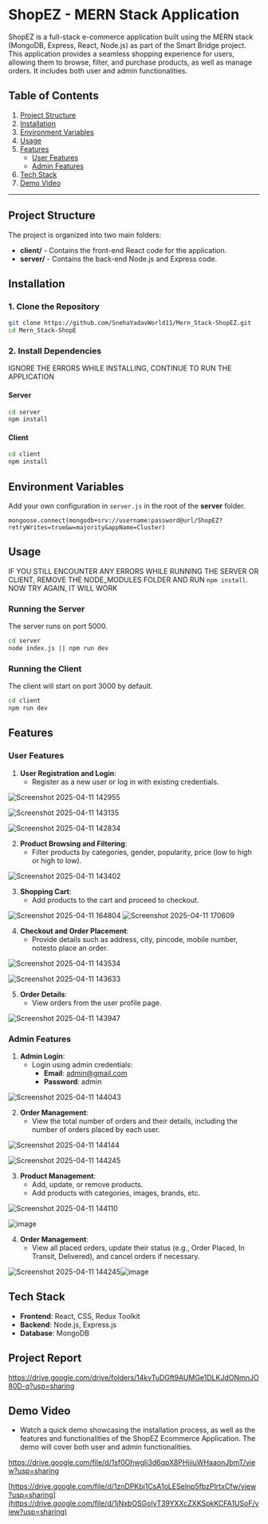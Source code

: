 # ShopEZ - MERN Stack Application

ShopEZ is a full-stack e-commerce application built using the MERN stack (MongoDB, Express, React, Node.js) as part of the Smart Bridge project. This application provides a seamless shopping experience for users, allowing them to browse, filter, and purchase products, as well as manage orders. It includes both user and admin functionalities.

## Table of Contents
1. [Project Structure](#project-structure)
2. [Installation](#installation)
3. [Environment Variables](#environment-variables)
4. [Usage](#usage)
5. [Features](#features)
   - [User Features](#user-features)
   - [Admin Features](#admin-features)
6. [Tech Stack](#tech-stack)
7. [Demo Video](#demo-video)

---

## Project Structure

The project is organized into two main folders:
- **client/** - Contains the front-end React code for the application.
- **server/** - Contains the back-end Node.js and Express code.

## Installation

### 1. Clone the Repository
``` bash
git clone https://github.com/SnehaYadavWorld11/Mern_Stack-ShopEZ.git
cd Mern_Stack-ShopE
```

### 2. Install Dependencies
IGNORE THE ERRORS WHILE INSTALLING, CONTINUE TO RUN THE APPLICATION
#### Server
``` bash
cd server
npm install
```

#### Client
``` bash
cd client
npm install
```

## Environment Variables

Add your own configuration in `server.js` in the root of the **server** folder. 
```
mongoose.connect(mongodb+srv://username:password@url/ShopEZ?retryWrites=true&w=majority&appName=Cluster)
```

## Usage
IF YOU STILL ENCOUNTER ANY ERRORS WHILE RUNNING THE SERVER OR CLIENT, REMOVE THE NODE_MODULES FOLDER AND RUN `npm install`. NOW TRY AGAIN, IT WILL WORK
### Running the Server
The server runs on port 5000.
``` bash
cd server
node index.js || npm run dev
```

### Running the Client
The client will start on port 3000 by default.
``` bash
cd client
npm run dev
```

## Features

### User Features
1. **User Registration and Login**:
   - Register as a new user or log in with existing credentials.
     
![Screenshot 2025-04-11 142955](https://github.com/user-attachments/assets/508ad3a0-6334-4e09-b2ba-b9338c30fd56)

![Screenshot 2025-04-11 143135](https://github.com/user-attachments/assets/adc9955b-619b-49eb-9b80-c19a0f006f3d)

![Screenshot 2025-04-11 142834](https://github.com/user-attachments/assets/2e4bfcdd-1343-45bc-9270-4f91321ec0e4)

2. **Product Browsing and Filtering**:
   - Filter products by categories, gender, popularity, price (low to high or high to low).
     
![Screenshot 2025-04-11 143402](https://github.com/user-attachments/assets/67dbaee7-13a6-48ee-ba5a-59ea050d6cd2)

3. **Shopping Cart**:
   - Add products to the cart and proceed to checkout.

![Screenshot 2025-04-11 164804](https://github.com/user-attachments/assets/85609028-bc6c-44ac-bcb2-465151a9ba5c)
![Screenshot 2025-04-11 170609](https://github.com/user-attachments/assets/136f11ff-c3bb-4dda-a278-861dd072d6de)

4. **Checkout and Order Placement**:
   - Provide details such as address, city, pincode, mobile number, notesto place an order.
     
![Screenshot 2025-04-11 143534](https://github.com/user-attachments/assets/a81295aa-db83-4cee-9596-78e293e220b6)

![Screenshot 2025-04-11 143633](https://github.com/user-attachments/assets/3b393591-da0a-43b3-b717-34533cfdf8de)

5. **Order Details**:
   - View orders from the user profile page.

![Screenshot 2025-04-11 143947](https://github.com/user-attachments/assets/abc996ef-efdb-4921-adf2-b89761228c9d)


### Admin Features
1. **Admin Login**:
   - Login using admin credentials:
     - **Email**: admin@gmail.com
     - **Password**: admin

![Screenshot 2025-04-11 144043](https://github.com/user-attachments/assets/9d1689e7-1457-4a11-b247-4472dde8741f)

2. **Order Management**:
   - View the total number of orders and their details, including the number of orders placed by each user.

![Screenshot 2025-04-11 144144](https://github.com/user-attachments/assets/6983805c-c3d8-43f1-a247-2431491adc39)

![Screenshot 2025-04-11 144245](https://github.com/user-attachments/assets/ae4b46a4-5309-4484-8934-3086603c26f6)


3. **Product Management**:
   - Add, update, or remove products.
   - Add products with categories, images, brands, etc.

![Screenshot 2025-04-11 144110](https://github.com/user-attachments/assets/70d43c2d-fb2d-4fba-9d36-4bc96edfde1f)

![image](https://github.com/user-attachments/assets/4b4df83d-5ff2-471f-869a-8019e9455a2e)

4. **Order Management**:
   - View all placed orders, update their status (e.g., Order Placed, In Transit, Delivered), and cancel orders if necessary.

![Screenshot 2025-04-11 144245](https://github.com/user-attachments/assets/b6387410-bd27-4c96-aeeb-8b28f5c170fc)![image](https://github.com/user-attachments/assets/e0a86630-c973-4c9f-8116-bbd0b5a69668)

## Tech Stack
- **Frontend**: React, CSS, Redux Toolkit
- **Backend**: Node.js, Express.js
- **Database**: MongoDB

## Project Report
https://drive.google.com/drive/folders/14kvTuDGft9AUMGe1DLKJdONmnJO80D-q?usp=sharing

## Demo Video
- Watch a quick demo showcasing the installation process, as well as the features and functionalities of the ShopEZ Ecommerce Application. The demo will cover both user and admin functionalities.

https://drive.google.com/file/d/1sf0OhwgIi3d6qpX8PHjiiuWHaaonJbmT/view?usp=sharing

[https://drive.google.com/file/d/1znDPKbi1CsA1oLESelnp5fbzPIrtxCfw/view?usp=sharing](https://drive.google.com/file/d/1jNxbOSGoIyT39YXXcZXKSpkKCFA1USoF/view?usp=sharing)






  


   





